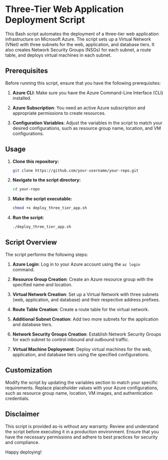 # Three-Tier Web Application Deployment Script

This Bash script automates the deployment of a three-tier web application infrastructure on Microsoft Azure. The script sets up a Virtual Network (VNet) with three subnets for the web, application, and database tiers. It also creates Network Security Groups (NSGs) for each subnet, a route table, and deploys virtual machines in each subnet.

## Prerequisites

Before running this script, ensure that you have the following prerequisites:

1. **Azure CLI**: Make sure you have the Azure Command-Line Interface (CLI) installed.

2. **Azure Subscription**: You need an active Azure subscription and appropriate permissions to create resources.

3. **Configuration Variables**: Adjust the variables in the script to match your desired configurations, such as resource group name, location, and VM configurations.

## Usage

1. **Clone this repository:**

    ```bash
    git clone https://github.com/your-username/your-repo.git
    ```

2. **Navigate to the script directory:**

    ```bash
    cd your-repo
    ```

3. **Make the script executable:**

    ```bash
    chmod +x deploy_three_tier_app.sh
    ```

4. **Run the script:**

    ```bash
    ./deploy_three_tier_app.sh
    ```

## Script Overview

The script performs the following steps:

1. **Azure Login**: Log in to your Azure account using the `az login` command.

2. **Resource Group Creation**: Create an Azure resource group with the specified name and location.

3. **Virtual Network Creation**: Set up a Virtual Network with three subnets (web, application, and database) and their respective address prefixes.

4. **Route Table Creation**: Create a route table for the virtual network.

5. **Additional Subnet Creation**: Add two more subnets for the application and database tiers.

6. **Network Security Groups Creation**: Establish Network Security Groups for each subnet to control inbound and outbound traffic.

7. **Virtual Machine Deployment**: Deploy virtual machines for the web, application, and database tiers using the specified configurations.

## Customization

Modify the script by updating the variables section to match your specific requirements. Replace placeholder values with your Azure configurations, such as resource group name, location, VM images, and authentication credentials.

## Disclaimer

This script is provided as-is without any warranty. Review and understand the script before executing it in a production environment. Ensure that you have the necessary permissions and adhere to best practices for security and compliance.

Happy deploying!
